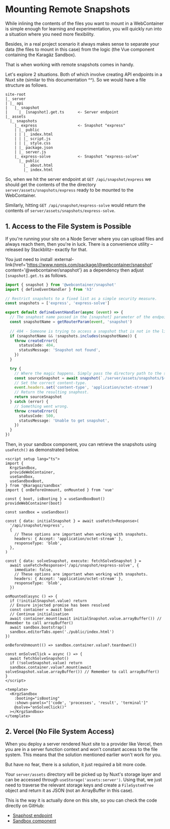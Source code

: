 # Mounting Remote Snapshots

While inlining the contents of the files you want to mount in a WebContainer is simple enough for learning and experimentation, you will quickly run into a situation where you need more flexibility.

Besides, in a real project scenario it always makes sense to separate your data (the files to mount in this case) from the logic (the Vue component containing the Karagäz Sandbox).

That is when working with remote snapshots comes in handy. 

Let's explore 2 situations. Both of which involve creating API endpoints in a Nuxt site (similar to this documentation ^^). So we would have a file structure as follows.

```
site-root
|_ server
| |_ api
|   |_ snapshot
|     |_ [snapshot].get.ts      <- Server endpoint
|_ assets
  |_ snapshots
    |_ express                  <- Snapshot "express"
    | |_ public
    | | |_ index.html
    | | |_ script.js
    | | |_ style.css
    | |_ package.json
    | |_ server.js
    |_ express-solve            <- Snapshot "express-solve"
      |_ public
        |_ about.html
        |_ index.html
```

So, when we hit the server endpoint at `GET /api/snapshot/express` we should get the contents of the the directory `server/assets/snapshots/express` ready to be mounted to the WebContainer.

Similarly, hitting `GET /api/snapshot/express-solve` would return the contents of `server/assets/snapshots/express-solve`.

## 1. Access to the File System is Possible

If you're running your site on a Node Server where you can upload files and always reach them, then you're in luck. 
There is a convenience utility &ndash;released by Stackblitz&ndash; exactly for that.

You just need to install 
 :external-link{href='https://www.npmjs.com/package/@webcontainer/snapshot' content='@webcontainer/snapshot'} as a 
dependency then adjust `[snapshot].get.ts` as follows.

```ts
import { snapshot } from '@webcontainer/snapshot'
import { defineEventHandler } from 'h3'

// Restrict snapshots to a fixed list as a simple security measure.
const snapshots = ['express', 'express-solve']

export default defineEventHandler(async (event) => {
  // The snaphost name passed in the [snapshot] parameter of the endpoint path.
  const snapshotName = getRouterParam(event, 'snapshot')
  
  // 404 - Someone is trying to access a snapshot that is not in the list.
  if (snapshotName && !snapshots.includes(snapshotName)) {
    throw createError({
      statusCode: 404,
      statusMessage: 'Snapshot not found',
    })
  }

  try {
    // Where the magic happens. Simply pass the directory path to the snapshot() function.
    const sourceSnapshot = await snapshot(`./server/assets/snapshots/${snapshotName}`)
    // Set the correct content-type.
    event.headers.set('content-type', 'application/octet-stream')
    // Return the resulting snaphost.
    return sourceSnapshot
  } catch (error) {
    // Something went wrong.
    throw createError({
      statusCode: 500,
      statusMessage: 'Unable to get snapshot',
    })
  }
})
```

Then, in your sandbox component, you can retrieve the snapshots using `useFetch()` as demonstrated below.

```vue
<script setup lang="ts">
import {
  KrgzSandbox,
  provideWebContainer,
  useSandbox,
  useSandboxBoot,
} from '@karagoz/sandbox'
import { onBeforeUnmount, onMounted } from 'vue'

const { boot, isBooting } = useSandboxBoot()
provideWebContainer(boot)

const sandbox = useSandbox()

const { data: initialSnapshot } = await useFetch<Response>(
  '/api/snapshot/express',
  {
    // These options are important when working with snapshots.
    headers: { Accept: 'application/octet-stream' },
    responseType: 'blob',
  },
)

const { data: solveSnapshot, execute: fetchSolveSnapshot } =
  await useFetch<Response>('/api/snapshot/express-solve', {
    immediate: false,
    // These options are important when working with snapshots.
    headers: { Accept: 'application/octet-stream' },
    responseType: 'blob',
  })

onMounted(async () => {
  if (!initialSnapshot.value) return
  // Ensure injected promise has been resolved
  const container = await boot
  // Continue initialisation
  await container.mount(await initialSnapshot.value.arrayBuffer()) // Remember to call arrayBuffer()
  await sandbox.bootstrap()
  sandbox.editorTabs.open('./public/index.html')
})

onBeforeUnmount(() => sandbox.container.value?.teardown())

const onSolveClick = async () => {
  await fetchSolveSnapshot()
  if (!solveSnapshot.value) return
  sandbox.container.value?.mount(await solveSnapshot.value.arrayBuffer()) // Remember to call arrayBuffer()
}
</script>

<template>
  <KrgzSandbox
    :booting="isBooting"
    :shown-panels="['code', 'processes', 'result', 'terminal']"
    @solve="onSolveClick()"
  ></KrgzSandbox>
</template>
```

## 2. Vercel (No File System Access)

When you deploy a server rendered Nuxt site to a provider like Vercel, then you are in a server function context and 
won't constant access to the file system. This means that the solution mentioned earlier won't work for you.

But have no fear, there is a solution, it just required a bit more code.

Your `server/assets` directory will be picked up by Nuxt's storage layer and can be accessed through `useStorage('assets:server')`. Using that, we just need to traverse the relevant storage keys and create a `FileSystemTree` 
object and return it as JSON (not an ArrayBuffer in this case).

This is the way it is actually done on this site, so you can check the code directly on GitHub:
* [Snaphost endpoint](https://github.com/frontendat/karagoz/blob/main/apps/docs/server/api/snapshot/%5Bsnapshot%5D.get.ts)
* [Sandbox component](https://github.com/frontendat/karagoz/blob/main/apps/docs/components/content/sandbox/demo/SandboxDemoFull.vue)

